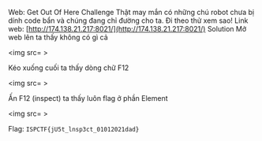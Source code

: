 Web: Get Out Of Here 
Challenge
Thật may mắn có những chú robot chưa bị dính code bẩn và chúng đang chỉ đường cho ta. Đi theo thử xem sao!
Link web: [http://174.138.21.217:8021/](http://174.138.21.217:8021/)
Solution
Mở web lên ta thấy không có gì cả 

<img src= >

Kéo xuống cuối ta thấy dòng chữ F12

<img src= >

Ấn F12 (inspect) ta thấy luôn flag ở phần Element

<img src= >

Flag: `ISPCTF{jU5t_lnsp3ct_01012021dad}`